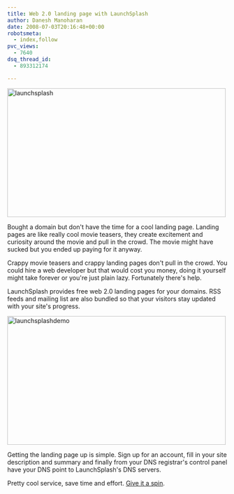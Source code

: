 ```yaml
---
title: Web 2.0 landing page with LaunchSplash
author: Danesh Manoharan
date: 2008-07-03T20:16:48+00:00
robotsmeta:
  - index,follow
pvc_views:
  - 7640
dsq_thread_id:
  - 893312174

---
```

[<img loading="lazy" class="alignnone size-medium wp-image-654" title="launchsplash" src="/wp-content/uploads/2008/07/launchsplash-500x294.png" alt="launchsplash" width="500" height="294" srcset="/wp-content/uploads/2008/07/launchsplash-500x294.png 500w, /wp-content/uploads/2008/07/launchsplash.png 1021w" sizes="(max-width: 500px) 100vw, 500px" />][1]

Bought a domain but don't have the time for a cool landing page. Landing pages are like really cool movie teasers, they create excitement and curiosity around the movie and pull in the crowd. The movie might have sucked but you ended up paying for it anyway.

Crappy movie teasers and crappy landing pages don't pull in the crowd. You could hire a web developer but that would cost you money, doing it yourself might take forever or you're just plain lazy. Fortunately there's help.

LaunchSplash provides free web 2.0 landing pages for your domains. RSS feeds and mailing list are also bundled so that your visitors stay updated with your site's progress.

<!--more-->

[<img loading="lazy" class="alignnone size-medium wp-image-655" title="launchsplashdemo" src="/wp-content/uploads/2008/07/launchsplashdemo-500x294.png" alt="launchsplashdemo" width="500" height="294" srcset="/wp-content/uploads/2008/07/launchsplashdemo-500x294.png 500w, /wp-content/uploads/2008/07/launchsplashdemo.png 1021w" sizes="(max-width: 500px) 100vw, 500px" />][2]

Getting the landing page up is simple. Sign up for an account, fill in your site description and summary and finally from your DNS registrar's control panel have your DNS point to LaunchSplash's DNS servers.

Pretty cool service, save time and effort. [Give it a spin][3].

 [1]: /wp-content/uploads/2008/07/launchsplash.png
 [2]: /wp-content/uploads/2008/07/launchsplashdemo.png
 [3]: http://www.launchsplash.com